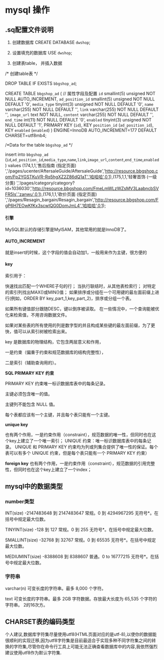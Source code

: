 # mysql 操作

## .sq配置文件说明

1. 创建数据库
CREATE DATABASE `dwshop`; 

2. 设置填充的数据库
USE `dwshop`;

3. 创建表table， 并插入数据

/* 创建table表 */

DROP TABLE IF EXISTS `bbgshop_ad`;

CREATE TABLE `bbgshop_ad` (
  // 属性字段及配置
  `id` smallint(5) unsigned NOT NULL AUTO_INCREMENT,
  `ad_position_id` smallint(5) unsigned NOT NULL DEFAULT '0',
  `media_type` tinyint(3) unsigned NOT NULL DEFAULT '0',
  `name` varchar(255) NOT NULL DEFAULT '',
  `link` varchar(255) NOT NULL DEFAULT '',
  `image_url` text NOT NULL,
  `content` varchar(255) NOT NULL DEFAULT '',
  `end_time` int(11) NOT NULL DEFAULT '0',
  `enabled` tinyint(3) unsigned NOT NULL DEFAULT '1',
  PRIMARY KEY (`id`),
  KEY `position_id` (`ad_position_id`),
  KEY `enabled` (`enabled`)
) ENGINE=InnoDB AUTO_INCREMENT=177 DEFAULT CHARSET=utf8mb4;

/*Data for the table `bbgshop_ad` */

insert  into `bbgshop_ad` (`id`,`ad_position_id`,`media_type`,`name`,`link`,`image_url`,`content`,`end_time`,`enabled`) values (174,1,1,'售后指南 (指定页面) ','/pages/ucenter/AftersaleGuide/AftersaleGuide','http://resource.bbgshop.com/Fp2YGSTKuVR-Rq5hgXZ2Z86dQ1aT','哈哈哈',0,1),(175,1,1,'轻奢首饰 (一级分类) ','/pages/category/category?id=1036030','http://resource.bbgshop.com/FmeLmWLzWZsMV3LaabncbSVFR5ls','zanwu',0,1),(176,1,1,'砍价页面 (指定页面) ','/pages/Resagin_bargain/Resagin_bargain','http://resource.bbgshop.com/FgP6H7EOwKfKx3scwIQG0DomJmL4','哈哈哈',0,1);

#### 引擎
MySQL默认的存储引擎是MyISAM，其他常用的就是InnoDB了。

#### AUTO_INCREMENT
就是insert的时候，这个字段的值会自动加1，一般用来作为主键，很方便的

#### key
索引用于： 

快速找出匹配一个WHERE子句的行； 
当执行联结时，从其他表检索行； 
对特定的索引列找出MAX()或MIN()值； 
如果排序或分组在一个可用键的最左面前缀上进行(例如，ORDER BY key_part_1,key_part_2)，排序或分组一个表。

如果所有键值部分跟随DESC，键以倒序被读取。 
在一些情况中，一个查询能被优化来检索值，不用咨询数据文件。

如果对某些表的所有使用的列是数字型的并且构成某些键的最左面前缀，为了更快，值可以从索引树被检索出来。 

key 是数据库的物理结构，它包含两层意义和作用，

一是约束（偏重于约束和规范数据库的结构完整性），

二是索引（辅助查询用的）。

**SQL PRIMARY KEY 约束** 

PRIMARY KEY 约束唯一标识数据库表中的每条记录。

主键必须包含唯一的值。

主键列不能包含 NULL 值。

每个表都应该有一个主键，并且每个表只能有一个主键。

**unique key** 

也有两个作用，一是约束作用（constraint），规范数据的唯一性，但同时也在这个key上建立了一个唯一索引；
UNIQUE 约束：唯一标识数据库表中的每条记录。
UNIQUE 和 PRIMARY KEY 约束均为列或列集合提供了唯一性的保证。每个表可以有多个 UNIQUE 约束，但是每个表只能有一个 PRIMARY KEY 约束）

**foreign key**
也有两个作用，一是约束作用（constraint），规范数据的引用完整性，但同时也在这个key上建立了一个index；


## mysql中的数据类型

### number类型

INT(size)	-2147483648 到 2147483647 常规。0 到 4294967295 无符号*。在括号中规定最大位数。

TINYINT(size)	-128 到 127 常规。0 到 255 无符号*。在括号中规定最大位数。

SMALLINT(size)	-32768 到 32767 常规。0 到 65535 无符号*。在括号中规定最大位数。

MEDIUMINT(size)	-8388608 到 8388607 普通。0 to 16777215 无符号*。在括号中规定最大位数。

### 字符串

varchar(n)	可变长度的字符串。最多 8,000 个字符。

text  可变长度的字符串。最多 2GB 字符数据。存放最大长度为 65,535 个字符的字符串。 2的16次方。


## CHARSET表的编码类型

个人建议,数据库字符集尽量使用utf8(HTML页面对应的是utf-8),以使你的数据能很顺利的实现迁移,因为utf8字符集是目前最适合于实现多种不同字符集之间的转换的字符集,尽管你在命令行工具上可能无法正确查看数据库中的内容,我依然强烈建议使用utf8作为默认字符集.